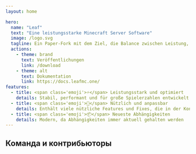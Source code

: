 ```yaml
---
layout: home

hero:
  name: "Leaf"
  text: "Eine leistungsstarke Minecraft Server Software"
  image: /logo.svg
  tagline: Ein Paper-Fork mit dem Ziel, die Balance zwischen Leistung, Stabilität und Vanilla-Gameplay zu finden
  actions:
    - theme: brand
      text: Veröffentlichungen
      link: /download
    - theme: alt
      text: Dokumentation
      link: https://docs.leafmc.one/
features:
  - title: <span class='emoji'>⚡</span> Leistungsstark und optimiert
    details: Stabil, performant und für große Spielerzahlen entwickelt
  - title: <span class='emoji'>🧬</span> Nützlich und anpassbar
    details: Enthält viele nützliche Features und Fixes, die in der Konfiguration angepasst werden können
  - title: <span class='emoji'>📦</span> Neueste Abhängigkeiten
    details: Modern, da Abhängigkeiten immer aktuell gehalten werden
---
```


<script setup>
import Contributors from '../../.vitepress/theme/components/download/Contributors.vue'
</script>

## Команда и контрибьюторы

<Suspense>
    <Contributors lang="de" />
</Suspense>